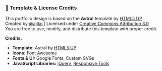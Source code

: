 ### 📝 Template & License Credits

This portfolio design is based on the **Astral** template by [HTML5 UP](https://html5up.net)  
Created by [@ajlkn](https://twitter.com/ajlkn) | Licensed under [Creative Commons Attribution 3.0](https://html5up.net/license)  
You are free to use, modify, and distribute this template with proper credit.

**Credits:**
- **Template:** Astral by [HTML5 UP](https://html5up.net)
- **Icons:** [Font Awesome](https://fontawesome.com)
- **Fonts & UI:** Google Fonts, Custom SVGs
- **JavaScript Libraries:** [jQuery](https://jquery.com), [Responsive Tools](https://github.com/ajlkn/responsive-tools)
